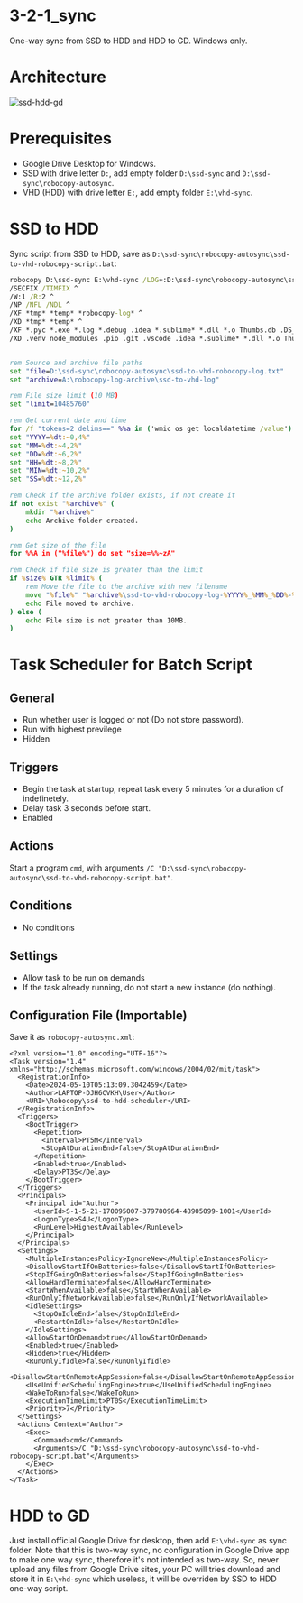 # 3-2-1_sync
One-way sync from SSD to HDD and HDD to GD. Windows only.

# Architecture
![ssd-hdd-gd](https://github.com/ikhwanperwira/3-2-1_sync/assets/72451078/5a630720-af67-4d41-b6b6-d8d31a1ca26e)

# Prerequisites
* Google Drive Desktop for Windows.
* SSD with drive letter `D:`, add empty folder `D:\ssd-sync` and `D:\ssd-sync\robocopy-autosync`.
* VHD (HDD) with drive letter `E:`, add empty folder `E:\vhd-sync`.

# SSD to HDD
Sync script from SSD to HDD, save as `D:\ssd-sync\robocopy-autosync\ssd-to-vhd-robocopy-script.bat`:
```cmd
robocopy D:\ssd-sync E:\vhd-sync /LOG+:D:\ssd-sync\robocopy-autosync\ssd-to-vhd-robocopy-log.txt /V /DST /COPYALL /E /MIR /XO /XC /FFT ^
/SECFIX /TIMFIX ^
/W:1 /R:2 ^
/NP /NFL /NDL ^
/XF *tmp* *temp* *robocopy-log* ^
/XD *tmp* *temp* ^
/XF *.pyc *.exe *.log *.debug .idea *.sublime* *.dll *.o Thumbs.db .DS_Store *.bak *.old thumbs.db *.cache *.msi *.exe *.dmg *.obj *.class *.~* *.thumbnail *.thumb ^
/XD .venv node_modules .pio .git .vscode .idea *.sublime* *.dll *.o Thumbs.db .DS_Store *.bak *.old thumbs.db *.cache *.msi *.exe *.dmg *.obj *.class *.~* *.thumbnail *.thumb *build* *test* *tests* *logs* *output* *cache* *cached* *temporary* *thumbnails* *thumbs* *dependencies* *libs* *lib*  *.sublime*


rem Source and archive file paths
set "file=D:\ssd-sync\robocopy-autosync\ssd-to-vhd-robocopy-log.txt"
set "archive=A:\robocopy-log-archive\ssd-to-vhd-log"

rem File size limit (10 MB)
set "limit=10485760"

rem Get current date and time
for /f "tokens=2 delims==" %%a in ('wmic os get localdatetime /value') do set "dt=%%a"
set "YYYY=%dt:~0,4%"
set "MM=%dt:~4,2%"
set "DD=%dt:~6,2%"
set "HH=%dt:~8,2%"
set "MIN=%dt:~10,2%"
set "SS=%dt:~12,2%"

rem Check if the archive folder exists, if not create it
if not exist "%archive%" (
    mkdir "%archive%"
    echo Archive folder created.
)

rem Get size of the file
for %%A in ("%file%") do set "size=%%~zA"

rem Check if file size is greater than the limit
if %size% GTR %limit% (
    rem Move the file to the archive with new filename
    move "%file%" "%archive%\ssd-to-vhd-robocopy-log-%YYYY%_%MM%_%DD%-%HH%_%MIN%_%SS%.txt"
    echo File moved to archive.
) else (
    echo File size is not greater than 10MB.
)
```

# Task Scheduler for Batch Script
## General
* Run whether user is logged or not (Do not store password).
* Run with highest previlege
* Hidden
## Triggers
* Begin the task at startup, repeat task every 5 minutes for a duration of indefinetely.
* Delay task 3 seconds before start.
* Enabled
## Actions
Start a program `cmd`, with arguments `/C "D:\ssd-sync\robocopy-autosync\ssd-to-vhd-robocopy-script.bat"`.
## Conditions
* No conditions
## Settings
* Allow task to be run on demands
* If the task already running, do not start a new instance (do nothing).
## Configuration File (Importable)
Save it as `robocopy-autosync.xml`:
```
<?xml version="1.0" encoding="UTF-16"?>
<Task version="1.4" xmlns="http://schemas.microsoft.com/windows/2004/02/mit/task">
  <RegistrationInfo>
    <Date>2024-05-10T05:13:09.3042459</Date>
    <Author>LAPTOP-DJH6CVKH\User</Author>
    <URI>\Robocopy\ssd-to-hdd-scheduler</URI>
  </RegistrationInfo>
  <Triggers>
    <BootTrigger>
      <Repetition>
        <Interval>PT5M</Interval>
        <StopAtDurationEnd>false</StopAtDurationEnd>
      </Repetition>
      <Enabled>true</Enabled>
      <Delay>PT3S</Delay>
    </BootTrigger>
  </Triggers>
  <Principals>
    <Principal id="Author">
      <UserId>S-1-5-21-170095007-379780964-48905099-1001</UserId>
      <LogonType>S4U</LogonType>
      <RunLevel>HighestAvailable</RunLevel>
    </Principal>
  </Principals>
  <Settings>
    <MultipleInstancesPolicy>IgnoreNew</MultipleInstancesPolicy>
    <DisallowStartIfOnBatteries>false</DisallowStartIfOnBatteries>
    <StopIfGoingOnBatteries>false</StopIfGoingOnBatteries>
    <AllowHardTerminate>false</AllowHardTerminate>
    <StartWhenAvailable>false</StartWhenAvailable>
    <RunOnlyIfNetworkAvailable>false</RunOnlyIfNetworkAvailable>
    <IdleSettings>
      <StopOnIdleEnd>false</StopOnIdleEnd>
      <RestartOnIdle>false</RestartOnIdle>
    </IdleSettings>
    <AllowStartOnDemand>true</AllowStartOnDemand>
    <Enabled>true</Enabled>
    <Hidden>true</Hidden>
    <RunOnlyIfIdle>false</RunOnlyIfIdle>
    <DisallowStartOnRemoteAppSession>false</DisallowStartOnRemoteAppSession>
    <UseUnifiedSchedulingEngine>true</UseUnifiedSchedulingEngine>
    <WakeToRun>false</WakeToRun>
    <ExecutionTimeLimit>PT0S</ExecutionTimeLimit>
    <Priority>7</Priority>
  </Settings>
  <Actions Context="Author">
    <Exec>
      <Command>cmd</Command>
      <Arguments>/C "D:\ssd-sync\robocopy-autosync\ssd-to-vhd-robocopy-script.bat"</Arguments>
    </Exec>
  </Actions>
</Task>
```

# HDD to GD
Just install official Google Drive for desktop, then add `E:\vhd-sync` as sync folder. Note that this is two-way sync, no configuration in Google Drive app to make one way sync, therefore it's not intended as two-way. So, never upload any files from Google Drive sites, your PC will tries download and store it in `E:\vhd-sync` which useless, it will be overriden by SSD to HDD one-way script.
